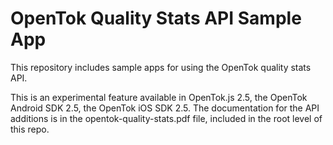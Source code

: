 OpenTok Quality Stats API Sample App
====================================

This repository includes sample apps for using the OpenTok quality stats API. 

This is an experimental feature available in OpenTok.js 2.5, the OpenTok Android SDK 2.5,
the OpenTok iOS SDK 2.5. The documentation for the API additions is in the
opentok-quality-stats.pdf file, included in the root level of this repo.
